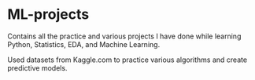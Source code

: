 # ML-projects

Contains all the practice and various projects I have done while learning Python, Statistics, EDA, and Machine Learning.

Used datasets from Kaggle.com to practice various algorithms and create predictive models.
